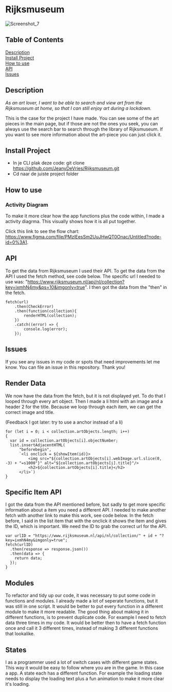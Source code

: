 # Rijksmuseum

![Screenshot_7](https://user-images.githubusercontent.com/44086608/157221688-72205b72-837e-4fc5-a1a5-94a00cd642af.png)


## Table of Contents  
[Description](#Description)  
[Install Project](#Install)  
[How to use](#HowToUse)  
[API](#API)  
[Issues](#Issues)


## Description <a name="Description">
*As an art lover, I want to be able to search and view art from the Rijksmuseum at home, so that I can still enjoy art during a lockdown.*
 
This is the case for the project I have made. You can see some of the art pieces in the main page, but if those are not the ones you seek, you can always use the search bar to search through the library of Rijksmuseum. If you want to see more information about the art-piece you can just click it. 
  
## Install Project <a name="Install">
  - In je CLI plak deze code: git clone https://github.com/JeanyDeVries/Rijksmuseum.git
  - Cd naar de juiste project folder  
  
## How to use  <a name="HowToUse">
 
 
### Activity Diagram 
To make it more clear how the app functions plus the code within, I made a activity diagrma. This visually shows how it is all put together. 

Click this link to see the flow chart: https://www.figma.com/file/PMzlEesSm2UuJHwQT0Onac/Untitled?node-id=0%3A1. 

## API <a name="API">
To get the data from Rijksmuseum I used their API. To get the data from the API I used the fetch method, see code below. The specific url I needed to use was: "https://www.rijksmuseum.nl/api/nl/collection?key=ixmhN4my&ps=10&imgonly=true". I then got the data from the "then" in the fetch. 

```
fetch(url)
    .then(CheckError)
    .then(function(collection){
        renderHTML(collection);
    })
    .catch((error) => {
        console.log(error);
    });
```

 ## Issues <a name="Issues">
If you see any issues in my code or spots that need improvements let me know. You can file an issue in this repository. Thank you!
 
 
 
 
 
 
 
 
 
## Render Data <a name="Render">
We now have the data from the fetch, but it is not displayed yet. To do that I looped through every art object. Then I made a li html with an image and a header 2 for the title. Because we loop through each item, we can get the correct image and title. 
  
(Feedback I got later: try to use a anchor instead of a li)
  
```
for (let i = 0; i < collection.artObjects.length; i++) 
{
  var id = collection.artObjects[i].objectNumber;
  list.insertAdjacentHTML(
      "beforebegin",
      `<li onclick = ${showItem(id)}>
          <img src="${collection.artObjects[i].webImage.url.slice(0, -3) + "=s1000"}" alt="${collection.artObjects[i].title}"/>
          <h2>${collection.artObjects[i].title}</h2>
      </li>`)
}
```

## Specific Item API <a name="SpecificItemAPI">
I got the data from the API mentioned before, but sadly to get more specific information about a item you need a different API. I needed to make another fetch with another link to make this work, see code below. In the fetch before, I said in the list item that with the onclick it shows the item and gives the ID, which is important. We need the ID to grab the correct url for the API. 
  
```
var urlID = "https://www.rijksmuseum.nl/api/nl/collection/" + id + "?key=ixmhN4my&imgonly=true";
fetch(urlID)
  .then(response => response.json())
  .then(data => {
    return data;
  });
}  
```
  
## Modules <a name="Modules">
To refactor and tidy up our code, it was necessary to put some code in functions and modules. I already made a lot of seperate functions, but it was still in one script. It would be better to put every function in a different module to make it more readable. The good thing about making it in different functions, is to prevent duplicate code. For example I need to fetch data three times in my code. It would be better then to have a fetch function once and call it 3 different times, instead of making 3 different functions that lookalike. 

## States <a name="States">
I as a programmer used a lot of switch cases with different game states. This way it would be easy to follow where you are in the game. In this case a app. A state each has a different function. For example the loading state needs to display the loading text plus a fun animation to make it more clear it's loading. 
  
  
